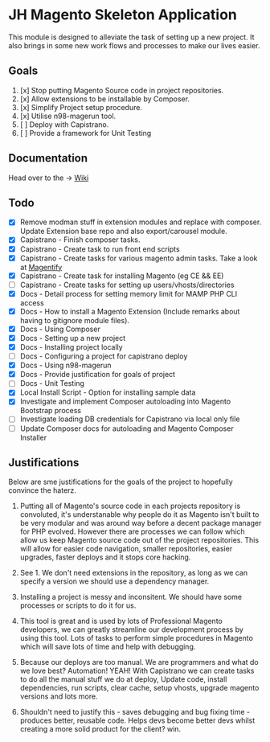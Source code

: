 # JH Magento Skeleton Application #

This module is designed to alleviate the task of setting up a new project. It also brings in some new work flows and processes to make our lives easier.

## Goals ##

1. [x] Stop putting Magento Source code in project repositories.
1. [x] Allow extensions to be installable by Composer.
1. [x] Simplify Project setup procedure.
1. [x] Utilise n98-magerun tool.
1. [ ] Deploy with Capistrano.
1. [ ] Provide a framework for Unit Testing


## Documentation ##

Head over to the -> [Wiki](https://bitbucket.org/AydinHassan/jh_magento_skeleton/wiki/Home)

## Todo ##
- [x] Remove modman stuff in extension modules and replace with composer. Update Extension base repo and also export/carousel module.
- [x] Capistrano - Finish composer tasks.
- [x] Capistrano - Create task to run front end scripts
- [x] Capistrano - Create tasks for various magento admin tasks. Take a look at [Magentify](https://github.com/alistairstead/Magentify)
- [x] Capistrano - Create task for installing Magento (eg CE && EE)
- [ ] Capistrano - Create tasks for setting up users/vhosts/directories
- [x] Docs - Detail process for setting memory limit for MAMP PHP CLI access
- [x] Docs - How to install a Magento Extension (Include remarks about having to gitignore module files).
- [x] Docs - Using Composer
- [x] Docs - Setting up a new project
- [x] Docs - Installing project locally
- [ ] Docs - Configuring a project for capistrano deploy
- [x] Docs - Using n98-magerun
- [x] Docs - Provide justification for goals of project
- [ ] Docs - Unit Testing
- [x] Local Install Script - Option for installing sample data
- [x] Investigate and implement Composer autoloading into Magento Bootstrap process
- [ ] Investigate loading DB credentials for Capistrano via local only file
- [ ] Update Composer docs for autoloading and Magento Composer Installer

## Justifications ##
Below are sme justifications for the goals of the project to hopefully convince the haterz.

1. Putting all of Magento's source code in each projects repository is convoluted, it's understanable why people do it as Magento isn't built to be very modular and was around way before a decent package manager for PHP evolved. However there are processes we can follow which allow us keep Magento source code out of the project repositories. This will allow for easier code navigation, smaller repositories, easier upgrades, faster deploys and it stops core hacking. 

1. See 1. We don't need extensions in the repository, as long as we can specify a version we should use a dependency manager.

1. Installing a project is messy and inconsitent. We should have some processes or scripts to do it for us.

1. This tool is great and is used by lots of Professional Magento developers, we can greatly streamline our development process by using this tool. Lots of tasks to perform simple procedures in Magento which will save lots of time and help with debugging.

1. Because our deploys are too manual. We are programmers and what do we love best? Automation! YEAH! With Capistrano we can create tasks to do all the manual stuff we do at deploy, Update code, install dependencies, run scripts, clear cache, setup vhosts, upgrade magento versions and lots more.

1. Shouldn't need to justify this - saves debugging and bug fixing time - produces better, reusable code. Helps devs become better devs whilst creating a more solid product for the client? win.